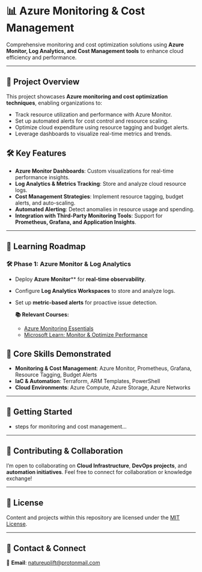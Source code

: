 # 📊 Azure Monitoring & Cost Management

Comprehensive monitoring and cost optimization solutions using **Azure Monitor, Log Analytics, and Cost Management tools** to enhance cloud efficiency and performance.

---

## 📖 Project Overview

This project showcases **Azure monitoring and cost optimization techniques**, enabling organizations to:
*   Track resource utilization and performance with Azure Monitor.
*   Set up automated alerts for cost control and resource scaling.
*   Optimize cloud expenditure using resource tagging and budget alerts.
*   Leverage dashboards to visualize real-time metrics and trends.

## 🛠️ Key Features

*   **Azure Monitor Dashboards**: Custom visualizations for real-time performance insights.
*   **Log Analytics & Metrics Tracking**: Store and analyze cloud resource logs.
*   **Cost Management Strategies**: Implement resource tagging, budget alerts, and auto-scaling.
*   **Automated Alerting**: Detect anomalies in resource usage and spending.
*   **Integration with Third-Party Monitoring Tools**: Support for **Prometheus, Grafana, and Application Insights**.

---

## 📖 Learning Roadmap

### 🛠️ **Phase 1: Azure Monitor & Log Analytics**

*   Deploy **Azure Monitor**** for **real-time observability**.
*   Configure **Log Analytics Workspaces** to store and analyze logs.
*   Set up **metric-based alerts** for proactive issue detection.

    **📚 Relevant Courses:**
    *   [Azure Monitoring Essentials](https://www.udemy.com/course/azure-infrastructure-managing-cost-governance-monitoring/)
    *   [Microsoft Learn: Monitor & Optimize Performance](https://learn.microsoft.com/en-us/training/paths/monitor-azure/)

## 🌟 Core Skills Demonstrated

- **Monitoring & Cost Management**: Azure Monitor, Prometheus, Grafana, Resource Tagging, Budget Alerts
- **IaC & Automation**: Terraform, ARM Templates, PowerShell
- **Cloud Environments**: Azure Compute, Azure Storage, Azure Networks

---

## 📌 Getting Started

- steps for monitoring and cost management...

---

## 🤝 Contributing & Collaboration

I’m open to collaborating on **Cloud Infrastructure**, **DevOps projects**, and **automation initiatives**. Feel free to connect for collaboration or knowledge exchange!

---

## 📜 License

Content and projects within this repository are licensed under the [MIT License](LICENSE).

---

## 📧 Contact & Connect

📩 **Email**: [natureuplift@protonmail.com](mailto:natureuplift@protonmail.com)  
<!-- 🔗 **LinkedIn**: [Arnaldo Sepulveda](https://www.linkedin.com/in/arnaldo-sepulveda) -->